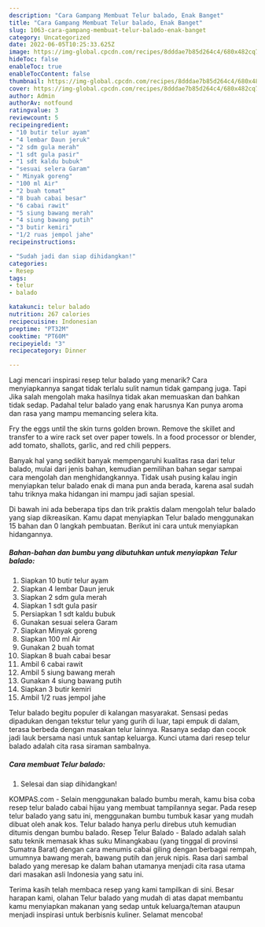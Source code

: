```yaml
---
description: "Cara Gampang Membuat Telur balado, Enak Banget"
title: "Cara Gampang Membuat Telur balado, Enak Banget"
slug: 1063-cara-gampang-membuat-telur-balado-enak-banget
category: Uncategorized
date: 2022-06-05T10:25:33.625Z
image: https://img-global.cpcdn.com/recipes/8dddae7b85d264c4/680x482cq70/telur-balado-foto-resep-utama.jpg
hideToc: false
enableToc: true
enableTocContent: false
thumbnail: https://img-global.cpcdn.com/recipes/8dddae7b85d264c4/680x482cq70/telur-balado-foto-resep-utama.jpg
cover: https://img-global.cpcdn.com/recipes/8dddae7b85d264c4/680x482cq70/telur-balado-foto-resep-utama.jpg
author: Admin
authorAv: notfound
ratingvalue: 3
reviewcount: 5
recipeingredient:
- "10 butir telur ayam"
- "4 lembar Daun jeruk"
- "2 sdm gula merah"
- "1 sdt gula pasir"
- "1 sdt kaldu bubuk"
- "sesuai selera Garam"
- " Minyak goreng"
- "100 ml Air"
- "2 buah tomat"
- "8 buah cabai besar"
- "6 cabai rawit"
- "5 siung bawang merah"
- "4 siung bawang putih"
- "3 butir kemiri"
- "1/2 ruas jempol jahe"
recipeinstructions:

- "Sudah jadi dan siap dihidangkan!"
categories:
- Resep
tags:
- telur
- balado

katakunci: telur balado 
nutrition: 267 calories
recipecuisine: Indonesian
preptime: "PT32M"
cooktime: "PT60M"
recipeyield: "3"
recipecategory: Dinner

---
```



Lagi mencari inspirasi resep telur balado yang menarik? Cara menyiapkannya sangat tidak terlalu sulit namun tidak gampang juga. Tapi Jika salah mengolah maka hasilnya tidak akan memuaskan dan bahkan tidak sedap. Padahal telur balado yang enak harusnya Kan punya aroma dan rasa yang mampu memancing selera kita.


Fry the eggs until the skin turns golden brown. Remove the skillet and transfer to a wire rack set over paper towels. In a food processor or blender, add tomato, shallots, garlic, and red chili peppers.

Banyak hal yang sedikit banyak mempengaruhi kualitas rasa dari telur balado, mulai dari jenis bahan, kemudian pemilihan bahan segar sampai cara mengolah dan menghidangkannya. Tidak usah pusing kalau ingin menyiapkan telur balado enak di mana pun anda berada, karena asal sudah tahu triknya maka hidangan ini mampu jadi sajian spesial.


Di bawah ini ada beberapa tips dan trik praktis dalam mengolah telur balado yang siap dikreasikan. Kamu dapat menyiapkan Telur balado menggunakan 15 bahan dan 0 langkah pembuatan. Berikut ini cara untuk menyiapkan hidangannya.

<!--inarticleads1-->

##### Bahan-bahan dan bumbu yang dibutuhkan untuk menyiapkan Telur balado:

1. Siapkan 10 butir telur ayam
1. Siapkan 4 lembar Daun jeruk
1. Siapkan 2 sdm gula merah
1. Siapkan 1 sdt gula pasir
1. Persiapkan 1 sdt kaldu bubuk
1. Gunakan sesuai selera Garam
1. Siapkan  Minyak goreng
1. Siapkan 100 ml Air
1. Gunakan 2 buah tomat
1. Siapkan 8 buah cabai besar
1. Ambil 6 cabai rawit
1. Ambil 5 siung bawang merah
1. Gunakan 4 siung bawang putih
1. Siapkan 3 butir kemiri
1. Ambil 1/2 ruas jempol jahe


Telur balado begitu populer di kalangan masyarakat. Sensasi pedas dipadukan dengan tekstur telur yang gurih di luar, tapi empuk di dalam, terasa berbeda dengan masakan telur lainnya. Rasanya sedap dan cocok jadi lauk bersama nasi untuk santap keluarga. Kunci utama dari resep telur balado adalah cita rasa siraman sambalnya. 

<!--inarticleads2-->

##### Cara membuat Telur balado:


1. Selesai dan siap dihidangkan!

KOMPAS.com - Selain menggunakan balado bumbu merah, kamu bisa coba resep telur balado cabai hijau yang membuat tampilannya segar. Pada resep telur balado yang satu ini, menggunakan bumbu tumbuk kasar yang mudah dibuat oleh anak kos. Telur balado hanya perlu direbus utuh kemudian ditumis dengan bumbu balado. Resep Telur Balado - Balado adalah salah satu teknik memasak khas suku Minangkabau (yang tinggal di provinsi Sumatra Barat) dengan cara menumis cabai giling dengan berbagai rempah, umumnya bawang merah, bawang putih dan jeruk nipis. Rasa dari sambal balado yang meresap ke dalam bahan utamanya menjadi cita rasa utama dari masakan asli Indonesia yang satu ini. 

Terima kasih telah membaca resep yang kami tampilkan di sini. Besar harapan kami, olahan Telur balado yang mudah di atas dapat membantu kamu menyiapkan makanan yang sedap untuk keluarga/teman ataupun menjadi inspirasi untuk berbisnis kuliner. Selamat mencoba!
